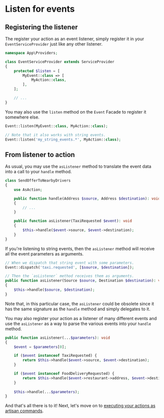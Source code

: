 # Listen for events

## Registering the listener

The register your action as an event listener, simply register it in your `EventServiceProvider` just like any other listener.

```php
namespace App\Providers;

class EventServiceProvider extends ServiceProvider
{
    protected $listen = [
        MyEvent::class => [
            MyAction::class,
        ],
    ];

    // ...
}
```

You may also use the `listen` method on the `Event` Facade to register it somewhere else.

```php
Event::listen(MyEvent::class, MyAction::class);

// Note that it also works with string events.
Event::listen('my_string_events.*', MyAction::class);
```

## From listener to action

As usual, you may use the `asListener` method to translate the event data into a call to your `handle` method.

```php
class SendOfferToNearbyDrivers
{
    use AsAction;

    public function handle(Address $source, Address $destination): void
    {
        // ...
    }

    public function asListener(TaxiRequested $event): void
    {
        $this->handle($event->source, $event->destination);
    }
}
```

If you're listening to string events, then the `asListener` method will receive all the event parameters as arguments.

```php
// When we dispatch that string event with some parameters.
Event::dispatch('taxi.requested', [$source, $destination]);

// Then the `asListener` method receives them as arguments.
public function asListener(Source $source, Destination $destination): void
{
    $this->handle($source, $destination);
}
```

Note that, in this particular case, the `asListener` could be obsolete since it has the same signature as the `handle` method and simply delegates to it.

You may also register your action as a listener of many different events and use the `asListener` as a way to parse the various events into your `handle` method.

```php
public function asListener(...$parameters): void
{
    $event = $parameters[0];

    if ($event instanceof TaxiRequested) {
        return $this->handle($event->source, $event->destination);
    }

    if ($event instanceof FoodDeliveryRequested) {
        return $this->handle($event->restaurant->address, $event->destination);
    }
    
    $this->handle(...$parameters);
}
```

And that's all there is to it! Next, let's move on to [executing your actions as artisan commands](./execute-as-commands).
